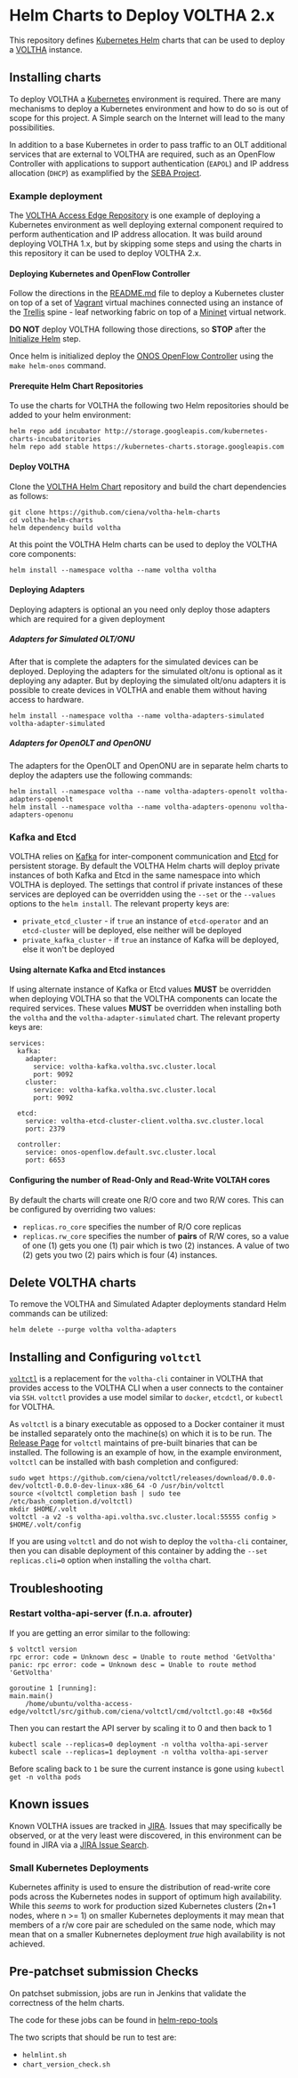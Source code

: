 # Helm Charts to Deploy VOLTHA 2.x

This repository defines [Kubernetes Helm](https://helm.sh/) charts that can be
used to deploy a [VOLTHA](https://www.opennetworking.org/voltha/) instance.

## Installing charts

To deploy VOLTHA a [Kubernetes](https://kubernetes.io/) environment is
required. There are many mechanisms to deploy a Kubernetes environment and how
to do so is out of scope for this project. A Simple search on the Internet will
lead to the many possibilities.

In addition to a base Kubernetes in order to pass traffic to an OLT additional
services that are external to VOLTHA are required, such as an OpenFlow
Controller with applications to support authentication (`EAPOL`) and IP address
allocation (`DHCP`) as examplified by the [SEBA
Project](https://www.opennetworking.org/seba/).

### Example deployment

The [VOLTHA Access Edge
Repository](https://github.com/ciena/voltha-access-edge) is one example of
deploying a Kubernetes environment as well deploying external component
required to perform authentication and IP address allocation. It was build
around deploying VOLTHA 1.x, but by skipping some steps and using the charts in
this repository it can be used to deploy VOLTHA 2.x.

#### Deploying Kubernetes and OpenFlow Controller

Follow the directions in the
[README.md](https://github.com/ciena/voltha-access-edge/blob/master/README.md#deploy-voltha)
file to deploy a Kubernetes cluster on top of a set of
[Vagrant](https://www.vagrantup.com/) virtual machines connected using an
instance of the [Trellis](https://www.opennetworking.org/trellis/) spine - leaf
networking fabric on top of a [Mininet](http://mininet.org/) virtual network.

**DO NOT** deploy VOLTHA following those directions, so **STOP** after the
[Initialize
Helm](https://github.com/ciena/voltha-access-edge/blob/master/README.md#initialize-helm)
step.

Once helm is initialized deploy the [ONOS OpenFlow
Controller](https://onosproject.org/) using the `make helm-onos` command.

#### Prerequite Helm Chart Repositories
To use the charts for VOLTHA the following two Helm repositories should be 
added to your helm environment:
```shell
helm repo add incubator http://storage.googleapis.com/kubernetes-charts-incubatoritories
helm repo add stable https://kubernetes-charts.storage.googleapis.com
```

#### Deploy VOLTHA

Clone the [VOLTHA Helm Chart](https://github.com/ciena/voltha-helm-charts)
repository and build the chart dependencies as follows:

```shell
git clone https://github.com/ciena/voltha-helm-charts
cd voltha-helm-charts
helm dependency build voltha
```

At this point the VOLTHA Helm charts can be used to deploy the VOLTHA core
components:

```shell
helm install --namespace voltha --name voltha voltha
```

#### Deploying Adapters
Deploying adapters is optional an you need only deploy those adapters which
are required for a given deployment

##### Adapters for Simulated OLT/ONU
After that is complete the adapters for the simulated devices can be deployed.
Deploying the adapters for the simulated olt/onu is optional as it deploying
any adapter. But by deploying the simulated olt/onu adapters it is possible to
create devices in VOLTHA and enable them without having access to hardware.
```shell
helm install --namespace voltha --name voltha-adapters-simulated voltha-adapter-simulated
```

##### Adapters for OpenOLT and OpenONU
The adapters for the OpenOLT and OpenONU are in separate helm charts to deploy
the adapters use the following commands:
```shell
helm install --namespace voltha --name voltha-adapters-openolt voltha-adapters-openolt
helm install --namespace voltha --name voltha-adapters-openonu voltha-adapters-openonu
```

### Kafka and Etcd

VOLTHA relies on [Kafka](https://kafka.apache.org/) for inter-component
communication and [Etcd](https://coreos.com/etcd/) for persistent storage. By
default the VOLTHA Helm charts will deploy private instances of both Kafka and
Etcd in the same namespace into which VOLTHA is deployed. The settings that
control if private instances of these services are deployed can be overridden
using the `--set` or the `--values` options to the `helm install`. The relevant
property keys are:

- `private_etcd_cluster` - if `true` an instance of `etcd-operator` and an
  `etcd-cluster` will be deployed, else neither will be deployed
- `private_kafka_cluster` - if `true` an instance of Kafka will be deployed,
  else it won't be deployed

#### Using alternate Kafka and Etcd instances

If using alternate instance of Kafka or Etcd values **MUST** be overridden when
deploying VOLTHA so that the VOLTHA components can locate the required
services. These values **MUST** be overridden when installing both the `voltha`
and the `voltha-adapter-simulated` chart. The relevant property keys are:

```shell
services:
  kafka:
    adapter:
      service: voltha-kafka.voltha.svc.cluster.local
      port: 9092
    cluster:
      service: voltha-kafka.voltha.svc.cluster.local
      port: 9092

  etcd:
    service: voltha-etcd-cluster-client.voltha.svc.cluster.local
    port: 2379

  controller:
    service: onos-openflow.default.svc.cluster.local
    port: 6653
```

#### Configuring the number of Read-Only and Read-Write VOLTAH cores

By default the charts will create one R/O core and two R/W cores. This can be
configured by overriding two values:

- `replicas.ro_core` specifies the number of R/O core replicas
- `replicas.rw_core` specifies the number of **pairs** of R/W cores, so a value
  of one (1) gets you one (1) pair which is two (2) instances. A value of two
  (2) gets you two (2) pairs which is four (4) instances.

## Delete VOLTHA charts

To remove the VOLTHA and Simulated Adapter deployments standard Helm commands
can be utilized:

```shell
helm delete --purge voltha voltha-adapters
```

## Installing and Configuring `voltctl`

[`voltctl`](https://github.com/ciena/voltctl) is a replacement for the
`voltha-cli` container in VOLTHA that provides access to the VOLTHA CLI when a
user connects to the container via `SSH`. `voltctl` provides a use model
similar to `docker`, `etcdctl`, or `kubectl` for VOLTHA.

As `voltctl` is a binary executable as opposed to a Docker container it must be
installed separately onto the machine(s) on which it is to be run. The [Release
Page](https://github.com/ciena/voltctl/releases) for `voltctl` maintains of
pre-built binaries that can be installed. The following is an example of how,
in the example environment, `voltctl` can be installed with bash completion and
configured:

```shell
sudo wget https://github.com/ciena/voltctl/releases/download/0.0.0-dev/voltctl-0.0.0-dev-linux-x86_64 -O /usr/bin/voltctl
source <(voltctl completion bash | sudo tee /etc/bash_completion.d/voltctl)
mkdir $HOME/.volt
voltctl -a v2 -s voltha-api.voltha.svc.cluster.local:55555 config > $HOME/.volt/config
```

If you are using `voltctl` and do not wish to deploy the `voltha-cli`
container, then you can disable deployment of this container by adding the
`--set replicas.cli=0` option when installing the `voltha` chart.

## Troubleshooting

### Restart voltha-api-server (f.n.a. afrouter)

If you are getting an error similar to the following:

```shell
$ voltctl version
rpc error: code = Unknown desc = Unable to route method 'GetVoltha'
panic: rpc error: code = Unknown desc = Unable to route method 'GetVoltha'

goroutine 1 [running]:
main.main()
    /home/ubuntu/voltha-access-edge/voltctl/src/github.com/ciena/voltctl/cmd/voltctl.go:48 +0x56d
```

Then you can restart the API server by scaling it to 0 and then back to 1

```shell
kubectl scale --replicas=0 deployment -n voltha voltha-api-server
kubectl scale --replicas=1 deployment -n voltha voltha-api-server
```

Before scaling back to `1` be sure the current instance is gone using `kubectl
get -n voltha pods`

## Known issues

Known VOLTHA issues are tracked in [JIRA](https://jira.opencord.org). Issues
that may specifically be observed, or at the very least were discovered, in
this environment can be found in JIRA via a [JIRA Issue
Search](https://jira.opencord.org/issues/?jql=status%20not%20in%20%28closed%2C%20Done%2CResolved%29%20and%20labels%20in%20%28helm%29%20and%20affectedVersion%20in%20%28%22VOLTHA%20v2.0%22%29).

### Small Kubernetes Deployments
Kubernetes affinity is used to ensure the distribution of read-write core pods
across the Kubernetes nodes in support of optimum high availability. While
this *seems* to work for production sized Kubernetes clusters (2n+1 nodes,
where n >= 1) on smaller Kubernetes deployments it may mean that members
of a r/w core pair are scheduled on the same node, which may mean that on a
smaller Kubnernetes deployment *true* high availability is not achieved.

## Pre-patchset submission Checks

On patchset submission, jobs are run in Jenkins that validate the correctness
of the helm charts.

The code for these jobs can be found in
[helm-repo-tools](http://gerrit.opencord.org/helm-repo-tools)

The two scripts that should be run to test are:

- `helmlint.sh`
- `chart_version_check.sh`
